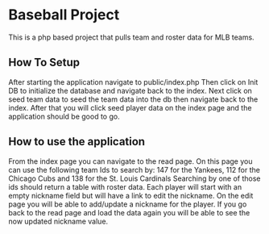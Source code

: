 # Baseball Project

This is a php based project that pulls team and roster data for MLB teams.

## How To Setup

After starting the application navigate to public/index.php
Then click on Init DB to initialize the database and navigate back to the index.
Next click on seed team data to seed the team data into the db then navigate back to the index.
After that you will click seed player data on the index page and the application should be good to go.

## How to use the application

From the index page you can navigate to the read page.
On this page you can use the following team Ids to search by: 147 for the Yankees, 112 for the Chicago Cubs and 138 for the St. Louis Cardinals
Searching by one of those ids should return a table with roster data.
Each player will start with an empty nickname field but will have a link to edit the nickname.
On the edit page you will be able to add/update a nickname for the player.
If you go back to the read page and load the data again you will be able to see the now updated nickname value.

